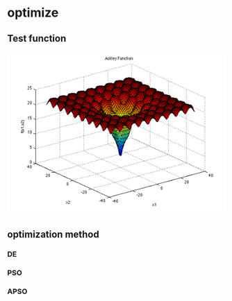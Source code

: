 # optimize

## Test function

![image](https://github.com/bing-wei/optimize/blob/master/ackley.png)


## optimization method

### DE

### PSO

### APSO

